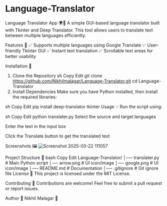 # Language-Translator
Language Translator App 🌍🔄
A simple GUI-based language translator built with Tkinter and Deep Translator. This tool allows users to translate text between multiple languages efficiently.

Features 🚀
✅ Supports multiple languages using Google Translate
✅ User-friendly Tkinter GUI
✅ Instant text translation
✅ Scrollable text areas for better usability

Installation 🔧
1. Clone the Repository
sh
Copy
Edit
git clone https://github.com/Nikhilmalagar/Language-Translator.git
cd Language-Translator
2. Install Dependencies
Make sure you have Python installed, then install the required libraries:

sh
Copy
Edit
pip install deep-translator tkinter
Usage 💡
Run the script using:

sh
Copy
Edit
python translater.py
Select the source and target languages

Enter the text in the input box

Click the Translate button to get the translated text

Screenshots 🖼
![Screenshot 2025-03-22 111057](https://github.com/user-attachments/assets/825732e7-15e0-41d4-bdbc-ec1c43c89571)


Project Structure 📁
bash
Copy
Edit
Language-Translator/
│── translater.py         # Main Python script
│── arrow.png             # UI icon/image
│── google.png            # UI icon/image
│── README.md             # Documentation
│── .gitignore            # Git ignore file
License 📜
This project is licensed under the MIT License.

Contributing 🤝
Contributions are welcome! Feel free to submit a pull request or report issues.

Author
👤 Nikhil Malagar
🔗 
